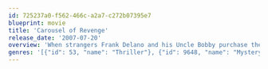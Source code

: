 ```yaml
---
id: 725237a0-f562-466c-a2a7-c272b07395e7
blueprint: movie
title: 'Carousel of Revenge'
release_date: '2007-07-20'
overview: 'When strangers Frank Delano and his Uncle Bobby purchase the local amusement park of a "peaceful" resort town they stir up guilt and suspicion among the locals over a murder and suicide the town would rather forget.'
genres: '[{"id": 53, "name": "Thriller"}, {"id": 9648, "name": "Mystery"}]'
---
```

